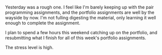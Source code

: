 Yesterday was a rough one. I feel like I'm barely keeping up with the
pair programming assignments, and the portfolio assignments are well by the wayside by now.
I'm not fulling digesting the material, only learning it well enough to complete the assignment.

I plan to spend a few hours this weekend catching up on the portfolio, and resubmitting what
I finish for all of this week's portfolio assignments.

The stress level is high.
